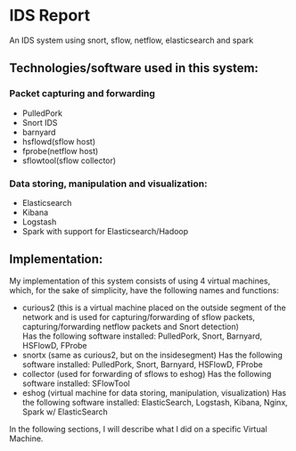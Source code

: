 # IDS Report
An IDS system using snort, sflow, netflow, elasticsearch and spark

## Technologies/software used in this system:
### Packet capturing and forwarding
- PulledPork 
- Snort IDS 
- barnyard
- hsflowd(sflow host)
- fprobe(netflow host)
- sflowtool(sflow collector)

### Data storing, manipulation and visualization:
- Elasticsearch
- Kibana
- Logstash
- Spark with support for Elasticsearch/Hadoop


## Implementation:
My implementation of this system consists of using 4 virtual machines, which, for the sake of simplicity, have the following names and functions:
- curious2 (this is a virtual machine placed on the outside segment of the network and is used for capturing/forwarding of sflow packets, capturing/forwarding netflow packets and Snort detection)
<br>Has the following software installed:
PulledPork, Snort, Barnyard, HSFlowD, FProbe
- snortx (same as curious2, but on the insidesegment)
Has the following software installed:
PulledPork, Snort, Barnyard, HSFlowD, FProbe
- collector (used for forwarding of sflows to eshog)
Has the following software installed:
SFlowTool
- eshog (virtual machine for data storing, manipulation, visualization)
Has the following software installed:
ElasticSearch, Logstash, Kibana, Nginx, Spark w/ ElasticSearch

In the following sections, I will describe what I did on a specific Virtual Machine.


